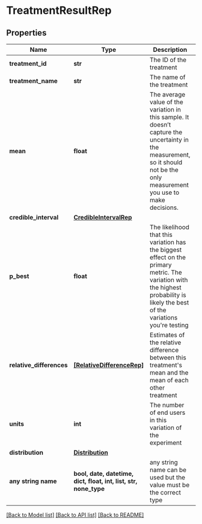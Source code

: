 # TreatmentResultRep


## Properties
Name | Type | Description | Notes
------------ | ------------- | ------------- | -------------
**treatment_id** | **str** | The ID of the treatment | [optional] 
**treatment_name** | **str** | The name of the treatment | [optional] 
**mean** | **float** | The average value of the variation in this sample. It doesn’t capture the uncertainty in the measurement, so it should not be the only measurement you use to make decisions. | [optional] 
**credible_interval** | [**CredibleIntervalRep**](CredibleIntervalRep.md) |  | [optional] 
**p_best** | **float** | The likelihood that this variation has the biggest effect on the primary metric. The variation with the highest probability is likely the best of the variations you&#39;re testing | [optional] 
**relative_differences** | [**[RelativeDifferenceRep]**](RelativeDifferenceRep.md) | Estimates of the relative difference between this treatment&#39;s mean and the mean of each other treatment | [optional] 
**units** | **int** | The number of end users in this variation of the experiment | [optional] 
**distribution** | [**Distribution**](Distribution.md) |  | [optional] 
**any string name** | **bool, date, datetime, dict, float, int, list, str, none_type** | any string name can be used but the value must be the correct type | [optional]

[[Back to Model list]](../README.md#documentation-for-models) [[Back to API list]](../README.md#documentation-for-api-endpoints) [[Back to README]](../README.md)


